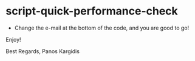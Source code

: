 # script-quick-performance-check

- Change the e-mail at the bottom of the code, and you are good to go!

Enjoy!

Best Regards,
Panos Kargidis
